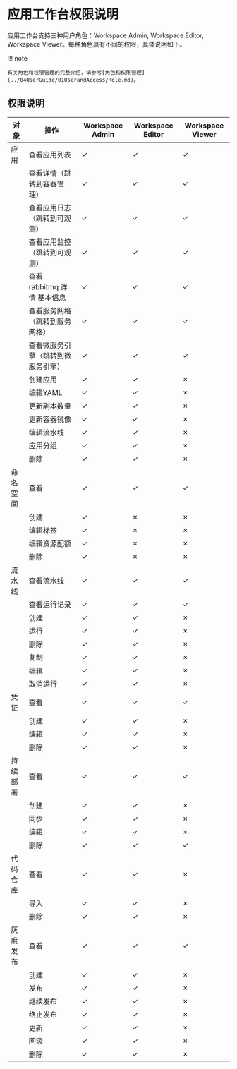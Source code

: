 # 应用工作台权限说明

应用工作台支持三种用户角色：Workspace Admin, Workspace Editor, Workspace Viewer。每种角色具有不同的权限，具体说明如下。

<!--
有权限使用`&check;`，无权限使用`&cross;`
-->

!!! note

    有关角色和权限管理的完整介绍，请参考[角色和权限管理](../04UserGuide/01UserandAccess/Role.md)。

## 权限说明

| 对象     | 操作                               | Workspace Admin | Workspace Editor | Workspace Viewer |
| -------- | ---------------------------------- | --------------- | ---------------- | ---------------- |
| 应用     | 查看应用列表                       | &check;         | &check;          | &check;          |
|          | 查看详情（跳转到容器管理）         | &check;         | ✓                | ✓                |
|          | 查看应用日志（跳转到可观测）       | &check;         | ✓                | ✓                |
|          | 查看应用监控（跳转到可观测）       | &check;         | ✓                | ✓                |
|          | 查看 rabbitmq 详情 基本信息        | &check;         | ✓                | ✓                |
|          | 查看服务网格（跳转到服务网格）     | &check;         | ✓                | ✓                |
|          | 查看微服务引擎（跳转到微服务引擎） | &check;         | ✓                | ✓                |
|          | 创建应用                           | &check;         | ✓                | &cross;          |
|          | 编辑YAML                           | &check;         | ✓                | &cross;          |
|          | 更新副本数量                       | &check;         | ✓                | &cross;          |
|          | 更新容器镜像                       | &check;         | ✓                | &cross;          |
|          | 编辑流水线                         | &check;         | ✓                | &cross;          |
|          | 应用分组                           | &check;         | ✓                | &cross;          |
|          | 删除                               | &check;         | ✓                | &cross;          |
| 命名空间 | 查看                               | &check;         | &check;          | &check;          |
|          | 创建                               | &check;         | &cross;          | &cross;          |
|          | 编辑标签                           | &check;         | &cross;          | &cross;          |
|          | 编辑资源配额                       | &check;         | &cross;          | &cross;          |
|          | 删除                               | &check;         | &cross;          | &cross;          |
| 流水线   | 查看流水线                         | &check;         | &check;          | &check;          |
|          | 查看运行记录                       | &check;         | &check;          | &check;          |
|          | 创建                               | &check;         | &check;          | &cross;          |
|          | 运行                               | &check;         | &check;          | &cross;          |
|          | 删除                               | &check;         | &check;          | &cross;          |
|          | 复制                               | &check;         | &check;          | &cross;          |
|          | 编辑                               | &check;         | &check;          | &cross;          |
|          | 取消运行                           | &check;         | &check;          | &cross;          |
| 凭证     | 查看                               | &check;         | &check;          | &check;          |
|          | 创建                               | &check;         | &check;          | &cross;          |
|          | 编辑                               | &check;         | &check;          | &cross;          |
|          | 删除                               | &check;         | &check;          | &cross;          |
| 持续部署 | 查看                               | &check;         | &check;          | &check;          |
|          | 创建                               | &check;         | &check;          | &cross;          |
|          | 同步                               | &check;         | &check;          | &cross;          |
|          | 编辑                               | &check;         | &check;          | &cross;          |
|          | 删除                               | &check;         | &check;          | &check;          |
| 代码仓库 | 查看                               | &check;         | &check;          | &cross;          |
|          | 导入                               | &check;         | &check;          | &cross;          |
|          | 删除                               | &check;         | &check;          | &cross;          |
| 灰度发布 | 查看                               | &check;         | &check;          | &check;          |
|          | 创建                               | &check;         | &check;          | &cross;          |
|          | 发布                               | &check;         | &check;          | &cross;          |
|          | 继续发布                           | &check;         | &check;          | &cross;          |
|          | 终止发布                           | &check;         | &check;          | &cross;          |
|          | 更新                               | &check;         | &check;          | &cross;          |
|          | 回滚                               | &check;         | &check;          | &cross;          |
|          | 删除                               | &check;         | &check;          | &cross;          |
